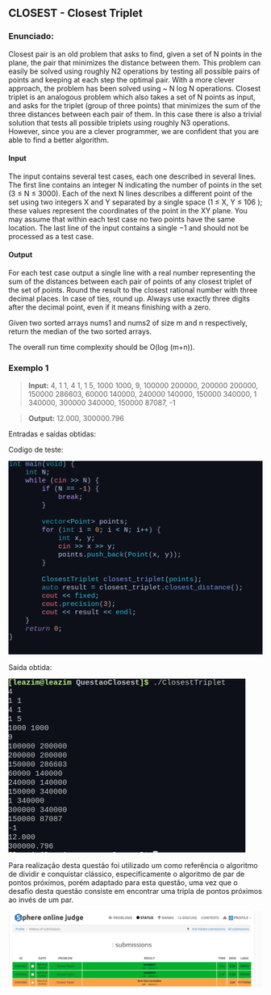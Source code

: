 ## CLOSEST - Closest Triplet

### Enunciado:
Closest pair is an old problem that asks to find, given a set of N points in the plane, the pair that minimizes the distance between them. This problem can easily be solved using roughly N2 operations by testing all possible pairs of points and keeping at each step the optimal pair. With a more clever approach, the problem has been solved using ~ N log N operations. Closest triplet is an analogous problem which also takes a set of N points as input, and asks for the triplet (group of three points) that minimizes the sum of the three distances between each pair of them. In this case there is also a trivial solution that tests all possible triplets using roughly N3 operations. However, since you are a clever programmer, we are confident that you are able to find a better algorithm.

#### Input

The input contains several test cases, each one described in several lines. The first line contains an integer N indicating the number of points in the set (3 ≤ N ≤ 3000). Each of the next N lines describes a different point of the set using two integers X and Y separated by a single space (1 ≤ X, Y ≤ 106 ); these values represent the coordinates of the point in the XY plane. You may assume that within each test case no two points have the same location. The last line of the input contains a single −1 and should not be processed as a test case.

#### Output

For each test case output a single line with a real number representing the sum of the distances between each pair of points of any closest triplet of the set of points. Round the result to the closest rational number with three decimal places. In case of ties, round up. Always use exactly three digits after the decimal point, even if it means finishing with a zero.

Given two sorted arrays nums1 and nums2 of size m and n respectively, return the median of the two sorted arrays.

The overall run time complexity should be O(log (m+n)).


### Exemplo 1
>**Input:**
>   4,
>   1 1,
>   4 1,
>   1 5,
>   1000 1000,
>   9,
>   100000 200000,
>   200000 200000,
>   150000 286603,
>   60000 140000,
>   240000 140000,
>   150000 340000,
>   1 340000,
>   300000 340000,
>   150000 87087,
>   -1

>**Output:** 
>    12.000,
>    300000.796

Entradas e saídas obtidas:

Codigo de teste:
<br>

![TestesRodados](https://github.com/projeto-de-algoritmos-2024/QuestoesLeetCodeDeC/blob/master/Questoes/QuestaoClosest/assets/CodigoTeste.png "TestesRodados")

Saída obtida:
<br>

![SaidasObtidas](https://github.com/projeto-de-algoritmos-2024/QuestoesLeetCodeDeC/blob/master/Questoes/QuestaoClosest/assets/OutputTeste.png "SaidasObtidas")

Para realização desta questão foi utilizado um como referência o algoritmo de dividir e conquistar clássico, especificamente o algoritmo de par de pontos próximos, porém adaptado para esta questão, uma vez que o desafio desta questão consiste em encontrar uma tripla de pontos próximos ao invés de um par.
<br>

![Submissao](https://github.com/projeto-de-algoritmos-2024/QuestoesLeetCodeDeC/blob/master/Questoes/QuestaoClosest/assets/Aceito.png "Exercicio Submetido")



